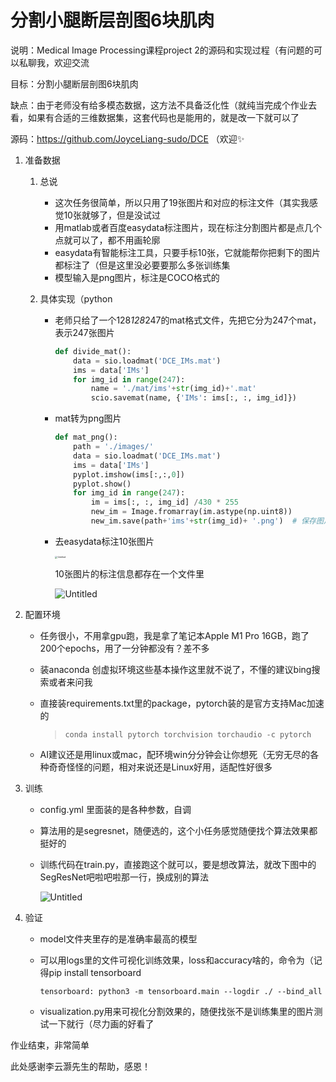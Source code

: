 # 分割小腿断层剖图6块肌肉

说明：Medical Image Processing课程project 2的源码和实现过程（有问题的可以私聊我，欢迎交流

目标：分割小腿断层剖图6块肌肉

缺点：由于老师没有给多模态数据，这方法不具备泛化性（就纯当完成个作业去看，如果有合适的三维数据集，这套代码也是能用的，就是改一下就可以了

源码：https://github.com/JoyceLiang-sudo/DCE （欢迎✨

1. 准备数据
    1. 总说
        - 这次任务很简单，所以只用了19张图片和对应的标注文件（其实我感觉10张就够了，但是没试过
        - 用matlab或者百度easydata标注图片，现在标注分割图片都是点几个点就可以了，都不用画轮廓
        - easydata有智能标注工具，只要手标10张，它就能帮你把剩下的图片都标注了（但是这里没必要要那么多张训练集
        - 模型输入是png图片，标注是COCO格式的
        
    2. 具体实现（python
        - 老师只给了一个128*128*247的mat格式文件，先把它分为247个mat，表示247张图片
          
            ```python
            def divide_mat():
                data = sio.loadmat('DCE_IMs.mat')
                ims = data['IMs']
                for img_id in range(247):
                    name = './mat/ims'+str(img_id)+'.mat'
                    scio.savemat(name, {'IMs': ims[:, :, img_id]})
            ```
            
        - mat转为png图片
          
            ```python
            def mat_png():
                path = './images/'
                data = sio.loadmat('DCE_IMs.mat')
                ims = data['IMs']
                pyplot.imshow(ims[:,:,0])
                pyplot.show()
                for img_id in range(247):
                    im = ims[:, :, img_id] /430 * 255
                    new_im = Image.fromarray(im.astype(np.uint8))
                    new_im.save(path+'ims'+str(img_id)+ '.png')  # 保存图片
            ```
            
        - 去easydata标注10张图片
          
            <img src="http://img.peterli.club/joy/Untitled.png" alt="Untitled" style="zoom: 25%;" />
            
            10张图片的标注信息都存在一个文件里
            
            ![Untitled](http://img.peterli.club/joy/Untitled%201.png)
    
2. 配置环境
    - 任务很小，不用拿gpu跑，我是拿了笔记本Apple M1 Pro 16GB，跑了200个epochs，用了一分钟都没有？差不多
    - 装anaconda 创虚拟环境这些基本操作这里就不说了，不懂的建议bing搜索或者来问我
    - 直接装requirements.txt里的package，pytorch装的是官方支持Mac加速的
      
        > `conda install pytorch torchvision torchaudio -c pytorch`
        > 
    - AI建议还是用linux或mac，配环境win分分钟会让你想死（无穷无尽的各种奇奇怪怪的问题，相对来说还是Linux好用，适配性好很多
3. 训练
    - config.yml 里面装的是各种参数，自调
    - 算法用的是segresnet，随便选的，这个小任务感觉随便找个算法效果都挺好的
    - 训练代码在train.py，直接跑这个就可以，要是想改算法，就改下图中的SegResNet吧啦吧啦那一行，换成别的算法
      
        ![Untitled](http://img.peterli.club/joy/Untitled%202.png)
    
4. 验证
    - model文件夹里存的是准确率最高的模型
    - 可以用logs里的文件可视化训练效果，loss和accuracy啥的，命令为（记得pip install tensorboard
      
        `tensorboard: python3 -m tensorboard.main --logdir ./ --bind_all`
        
    - visualization.py用来可视化分割效果的，随便找张不是训练集里的图片测试一下就行（尽力画的好看了

作业结束，非常简单

此处感谢李云灏先生的帮助，感恩！
